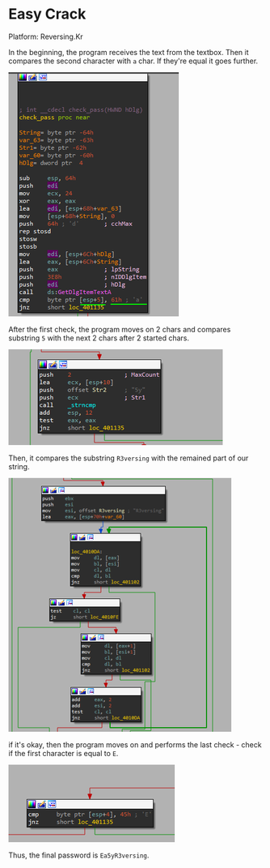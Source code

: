 # Easy Crack

Platform: Reversing.Kr

In the beginning, the program receives the text from the textbox. Then it compares the second character with `a` char. If they're equal it goes further.

![Untitled](images/Untitled.png)

After the first check, the program moves on 2 chars and compares substring `5` with the next 2 chars after 2 started chars.

![Untitled](images/Untitled%201.png)

Then, it compares the substring `R3versing` with the remained part of our string.

![Untitled](images/Untitled%202.png)

if it's okay, then the program moves on and performs the last check - check if the first character is equal to `E`.

![Untitled](images/Untitled%203.png)

Thus, the final password is `Ea5yR3versing`.
